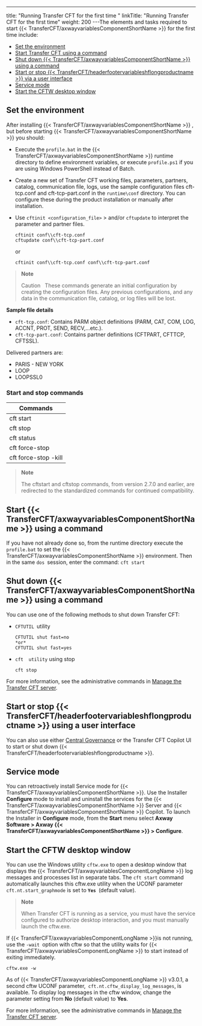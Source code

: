 ---
title: "Running   Transfer CFT for the first time "
linkTitle: "Running Transfer CFT for the first time"
weight: 200
---The elements and tasks required to
start {{< TransferCFT/axwayvariablesComponentShortName  >}} for the first time include:

- [Set the environment](#Operations_to_perform_before_starting_CFT)
- [Start Transfer
    CFT using a command](#Starting_CFT)
- [Shut
    down {{< TransferCFT/axwayvariablesComponentShortName >}} using a command](#Shutting_down_CFT)
- [Start or stop {{< TransferCFT/headerfootervariableshflongproductname >}} via a user interface](#Start)
- [Service mode](#Service)
- [Start the CFTW desktop window](#Start2)

<span id="Operations_to_perform_before_starting_CFT"></span>

## Set the environment

After installing {{< TransferCFT/axwayvariablesComponentShortName  >}}
, but before starting {{< TransferCFT/axwayvariablesComponentShortName  >}} you should:

- Execute the `profile.bat` in the {{< TransferCFT/axwayvariablesComponentShortName >}} runtime directory to define environment
    variables, or execute `profile.ps1` if you are using Windows PowerShell instead of Batch.
- Create a new set of Transfer
    CFT working files, parameters, partners, catalog, communication file, logs,
    use the sample configuration files cft-tcp.conf and cft-tcp-part.conf in the `runtime\conf` directory. You can configure these during the product installation or manually after installation.
- Use `cftinit <configuration_file>` > and/or `cftupdate` to interpret the parameter and
    partner files.  
    ```
    cftinit conf\\cft-tcp.conf
    cftupdate conf\\cft-tcp-part.conf
    ```
      
    or  
    ```
    cftinit conf\\cft-tcp.conf conf\\cft-tcp-part.conf
    ```

> **Note**
>
> Caution  
> These commands generate an initial configuration by creating the configuration files. Any previous configurations, and any data in the communication file, catalog, or log files will be lost.

****Sample file details****

- `cft-tcp.conf`: Contains PARM object definitions (PARM, CAT, COM, LOG, ACCNT, PROT, SEND, RECV,...etc.).
- `cft-tcp-part.conf`: Contains partner definitions (CFTPART, CFTTCP, CFTSSL).

Delivered partners are:

- PARIS - NEW YORK
- LOOP
- LOOPSSL0

### Start and stop commands


| Commands  |
| --- |
| cft start  |
| cft stop  |
| cft status  |
| cft force-stop  |
| cft force-stop -kill  |


> **Note**
>
> The cftstart and cftstop commands, from version 2.7.0 and earlier, are redirected to the standardized commands for continued compatibility.

<span id="Starting_CFT"></span>

## Start {{< TransferCFT/axwayvariablesComponentShortName  >}} using a command

If you have not already done so, from the runtime directory execute the `profile.bat` to set the {{< TransferCFT/axwayvariablesComponentShortName  >}} environment.
Then in the same `dos `session, enter the command: `cft start`

<span id="Shutting_down_CFT"></span>

## Shut down {{< TransferCFT/axwayvariablesComponentShortName  >}} using a command

You can use one of the following methods to shut down Transfer CFT:

- `CFTUTIL `utility  
    ```
    CFTUTIL shut fast=no
    *or*
    CFTUTIL shut fast=yes
    ```
- `cft  utility` using stop  
    ```
    cft stop
    ```

For more information, see the administrative commands in [Manage the Transfer CFT server](https://docs.axway.com/bundle/TransferCFT_38_UsersGuide_allOS_en_HTML5/page/Content/administration/start_stop_cft.htm).

<span id="Start"></span>

## Start or stop {{< TransferCFT/headerfootervariableshflongproductname  >}} using a user interface

You can also use either [Central Governance](https://docs.axway.com/bundle/CentralGovernance_113_UsersGuide_allOS_en_HTML5/page/Content/CentralGov/operations/t_startCFT.htm) or the Transfer CFT Copilot UI to start or shut down {{< TransferCFT/headerfootervariableshflongproductname  >}}.

<span id="Service"></span>

## Service mode

You can retroactively install Service mode for {{< TransferCFT/axwayvariablesComponentShortName  >}}. Use the Installer ****Configure**** mode to install and uninstall the services for the {{< TransferCFT/axwayvariablesComponentShortName  >}} Server and {{< TransferCFT/axwayvariablesComponentShortName  >}} Copilot. To launch the Installer in **Configure** mode, from the ****Start**** menu select ****Axway Software &gt; Axway {{< TransferCFT/axwayvariablesComponentShortName  >}} &gt; Configure****.

<span id="Start2"></span>

## Start the CFTW desktop window

You can use the Windows utility `cftw.exe` to open a desktop window that displays the {{< TransferCFT/axwayvariablesComponentLongName  >}} log messages and processes list in separate tabs. The `cft start` command automatically launches this cftw.exe utility when the UCONF parameter `cft.nt.start_graphmode` is set to **`Yes `**(default value).

> **Note**
>
> When Transfer CFT is running as a service, you must have the service configured to authorize desktop interaction, and you must manually launch the cftw.exe.

If {{< TransferCFT/axwayvariablesComponentLongName  >}}is not running, use the `-wait `option with cftw so that the utility waits for {{< TransferCFT/axwayvariablesComponentLongName  >}} to start instead of exiting immediately.

```
cftw.exe -w
```

As of {{< TransferCFT/axwayvariablesComponentLongName  >}} v3.0.1, a second cftw UCONF parameter,` cft.nt.cftw_display_log_messages`, is available. To display log messages in the cftw window, change the parameter setting from **No** (default value) to **Yes**.

For more information, see the administrative commands in [Manage the Transfer CFT server](https://docs.axway.com/bundle/TransferCFT_38_UsersGuide_allOS_en_HTML5/page/Content/administration/start_stop_cft.htm).
